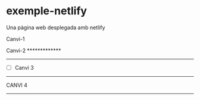 # exemple-netlify
Una pàgina web desplegada amb netlify

Canvi-1

Canvi-2 *************



------------

- [ ] Canvi 3


***
CANVI 4
***
